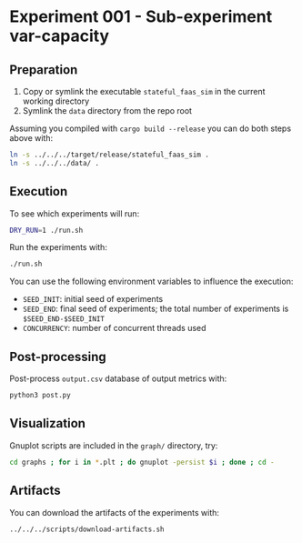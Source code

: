 # Experiment 001 - Sub-experiment var-capacity

## Preparation

1. Copy or symlink the executable `stateful_faas_sim` in the current working directory
2. Symlink the `data` directory from the repo root

Assuming you compiled with `cargo build --release` you can do both steps above with:

```bash
ln -s ../../../target/release/stateful_faas_sim .
ln -s ../../../data/ .
```

## Execution

To see which experiments will run:

```bash
DRY_RUN=1 ./run.sh
```

Run the experiments with:

```bash
./run.sh
```

You can use the following environment variables to influence the execution:

- `SEED_INIT`: initial seed of experiments
- `SEED_END`: final seed of experiments; the total number of experiments is `$SEED_END-$SEED_INIT`
- `CONCURRENCY`: number of concurrent threads used

## Post-processing

Post-process `output.csv` database of output metrics with:

```bash
python3 post.py
```

## Visualization

Gnuplot scripts are included in the `graph/` directory, try:

```bash
cd graphs ; for i in *.plt ; do gnuplot -persist $i ; done ; cd -
```

## Artifacts

You can download the artifacts of the experiments with:

```bash
../../../scripts/download-artifacts.sh
```
